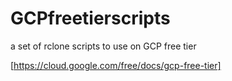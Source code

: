 # GCPfreetierscripts
a set of rclone scripts to use on GCP free tier

[https://cloud.google.com/free/docs/gcp-free-tier]
